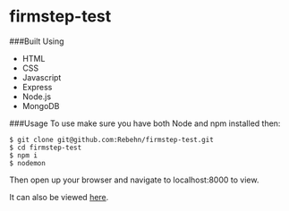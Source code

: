 # firmstep-test
###Built Using
- HTML
- CSS
- Javascript
- Express
- Node.js
- MongoDB

###Usage
To use make sure you have both Node and npm installed then:
```
$ git clone git@github.com:Rebehn/firmstep-test.git
$ cd firmstep-test
$ npm i
$ nodemon
```
Then open up your browser and navigate to localhost:8000 to view.

It can also be viewed [here](https://aaron-firmstep-test.herokuapp.com/).
